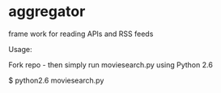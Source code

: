 aggregator
==========

frame work for reading APIs and RSS feeds 

Usage: 

Fork repo - then simply run moviesearch.py using Python 2.6

$ python2.6 moviesearch.py


